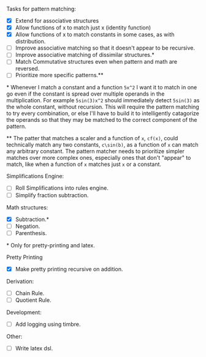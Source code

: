 Tasks for pattern matching:
- [x] Extend for associative structures
- [x] Allow functions of x to match just x (identity function)
- [x] Allow functions of x to match constants in some cases, as with distribution.
- [ ] Improve associative matching so that it doesn't appear to be recursive.
- [ ] Improve associative matching of dissimilar structures.\*
- [ ] Match Commutative structures even when pattern and math are reversed.
- [ ] Prioritize more specific patterns.\*\*

\* Whenever I match a constant and a function `5x^2` I want it to match in one go
even if the constant is spread over multiple operands in the multiplication. For
example `5sin(3)x^2` should immediately detect `5sin(3)` as the whole constant,
without recursion. This will require the pattern matching to try every combination,
or else I'll have to build it to intelligently catagorize the operands so that they
may be matched to the correct component of the pattern.

\*\* The patter that matches a scaler and a function of `x`, `cf(x)`, could
technically match any two constants, `c\sin(b)`, as a function of `x` can match any
arbitrary constant. The pattern matcher needs to prioritize simpler matches over
more complex ones, especially ones that don't "appear" to match, like when a
function of `x` matches just `x` or a constant.

Simplifications Engine:
- [ ] Roll Simplifications into rules engine.
- [ ] Simplify fraction subtraction.

Math structures:
- [X] Subtraction.\*
- [ ] Negation.
- [ ] Parenthesis.

\* Only for pretty-printing and latex.

Pretty Printing
- [x] Make pretty printing recursive on addition.

Derivation:
- [ ] Chain Rule.
- [ ] Quotient Rule.

Development:
- [ ] Add logging using timbre.

Other:
- [ ] Write latex dsl.
